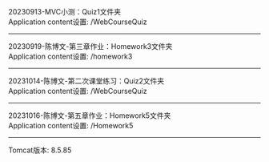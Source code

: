 
20230913-MVC小测：Quiz1文件夹<br>
Application content设置: /WebCourseQuiz
<hr>
20230919-陈博文-第三章作业：Homework3文件夹<br>
Application content设置: /homework3
<hr>
20231014-陈博文-第二次课堂练习：Quiz2文件夹<br>
Application content设置: /WebCourseQuiz
<hr>
20231016-陈博文-第五章作业：Homework5文件夹<br>
Application content设置: /Homework5



<hr>
Tomcat版本: 8.5.85


